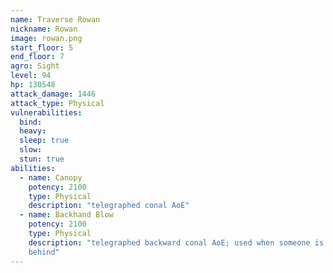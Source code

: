 ```yaml
---
name: Traverse Rowan
nickname: Rowan
image: rowan.png
start_floor: 5
end_floor: 7
agro: Sight
level: 94
hp: 130548
attack_damage: 1446
attack_type: Physical
vulnerabilities:
  bind: 
  heavy: 
  sleep: true
  slow: 
  stun: true
abilities:
  - name: Canopy
    potency: 2100
    type: Physical
    description: "telegraphed conal AoE"
  - name: Backhand Blow
    potency: 2100
    type: Physical
    description: "telegraphed backward conal AoE; used when someone is
    behind"
---
```

